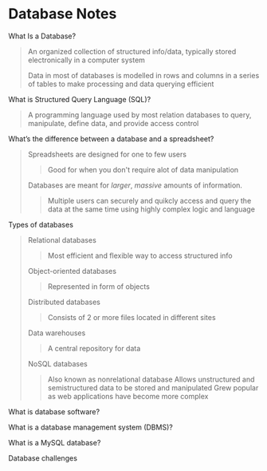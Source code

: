 # Database Notes
What Is a Database?
>An organized collection of structured info/data, typically stored electronically in a computer system
>
>Data in most of databases is modelled in rows and columns in a series of tables to make processing and data querying efficient

What is Structured Query Language (SQL)?
>A programming language used by most relation databases to query, manipulate, define data, and provide access control

What’s the difference between a database and a spreadsheet?
>Spreadsheets are designed for one to few users
>>Good for when you don't require alot of data manipulation
>
>Databases are meant for *larger*, *massive* amounts of information. 
>>Multiple users can securely and quikcly access and query the data at the same time using highly complex logic and language


Types of databases
>Relational databases
>>Most efficient and flexible way to access structured info
>
>Object-oriented databases
>>Represented in form of objects
>
>Distributed databases
>>Consists of 2 or more files located in different sites
>
>Data warehouses
>>A central repository for data
>
>NoSQL databases
>>Also known as nonrelational database
>>Allows unstructured and semistructured data to be stored and manipulated
>>Grew popular as web applications have become more complex


What is database software?


What is a database management system (DBMS)?


What is a MySQL database?


Database challenges
